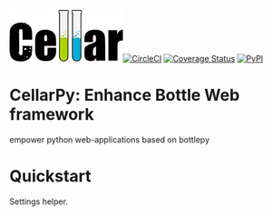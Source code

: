 ![Cellar powered by Bottle](https://raw.githubusercontent.com/JonathanHuot/cellarpy/master/docs/cellar.jpg)[![CircleCI](https://circleci.com/gh/JonathanHuot/cellarpy.svg?style=svg)](https://circleci.com/gh/JonathanHuot/cellarpy)
[![Coverage Status](https://coveralls.io/repos/github/JonathanHuot/cellarpy/badge.svg?branch=master)](https://coveralls.io/github/JonathanHuot/cellarpy?branch=master)
[![PyPI](https://img.shields.io/pypi/v/cellarpy.svg)](https://pypi.python.org/pypi/cellarpy)

CellarPy: Enhance Bottle Web framework 
===============
empower python web-applications based on bottlepy 

Quickstart
===============

Settings helper.

